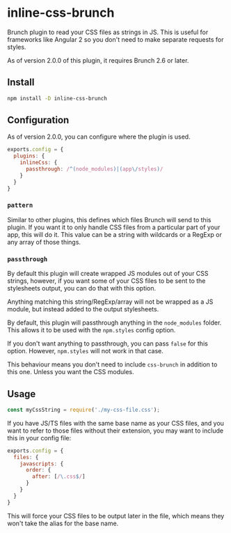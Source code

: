 # inline-css-brunch

Brunch plugin to read your CSS files as strings in JS. This is useful for frameworks like Angular 2 so you don't need to make separate requests for styles.

As of version 2.0.0 of this plugin, it requires Brunch 2.6 or later.

## Install

```sh
npm install -D inline-css-brunch
```

## Configuration

As of version 2.0.0, you can configure where the plugin is used.

```js
exports.config = {
  plugins: {
    inlineCss: {
      passthrough: /^(node_modules)|(app\/styles)/
    }
  }
}
```

### `pattern`

Similar to other plugins, this defines which files Brunch will send to this plugin. If you want it to only handle CSS files from a particular part of your app, this will do it. This value can be a string with wildcards or a RegExp or any array of those things.

### `passthrough`

By default this plugin will create wrapped JS modules out of your CSS strings, however, if you want some of your CSS files to be sent to the stylesheets output, you can do that with this option.

Anything matching this string/RegExp/array will not be wrapped as a JS module, but instead added to the output stylesheets.

By default, this plugin will passthrough anything in the `node_modules` folder. This allows it to be used with the `npm.styles` config option.

If you don't want anything to passthrough, you can pass `false` for this option. However, `npm.styles` will not work in that case.

This behaviour means you don't need to include `css-brunch` in addition to this one. Unless you want the CSS modules.

## Usage

```js
const myCssString = require('./my-css-file.css');
```

If you have JS/TS files with the same base name as your CSS files, and you want to refer to those files without their extension, you may want to include this in your config file:

```js
exports.config = {
  files: {
    javascripts: {
      order: {
        after: [/\.css$/]
      }
    }
  }
}
```

This will force your CSS files to be output later in the file, which means they won't take the alias for the base name.

